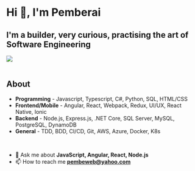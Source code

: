 # Hi 👋, I'm Pemberai

## I'm a builder, very curious, practising the art of Software Engineering

<div>
  <a class="header-badge" target="_blank" href="https://www.linkedin.com/in/pemberaisweto/">
    <img src="https://img.shields.io/badge/style--5eba00.svg?label=LinkedIn&logo=linkedin&style=social">
  </a>
</div>
<br />
  
## About

* **Programming** - Javascript, Typescript, C#, Python, SQL, HTML/CSS 
* **Frontend/Mobile** - Angular, React, Webpack, Redux, UI/UX, React Native, Ionic 
* **Backend** - Node.js, Express.js, .NET Core, SQL Server, MySQL, PostgreSQL, DynamoDB 
* **General** - TDD, BDD, CI/CD, Git, AWS, Azure, Docker, K8s 

<br />

- 💬 Ask me about **JavaScript, Angular, React, Node.js**
- 📫 How to reach me **pembeweb@yahoo.com**
